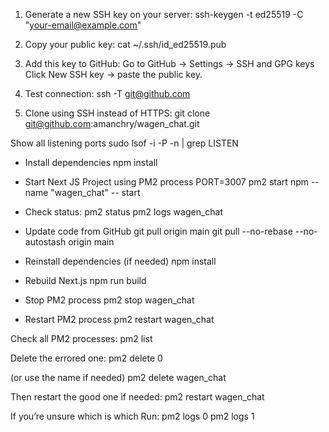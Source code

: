 1. Generate a new SSH key on your server:
ssh-keygen -t ed25519 -C "your-email@example.com"

2. Copy your public key:
cat ~/.ssh/id_ed25519.pub

3. Add this key to GitHub:
Go to GitHub → Settings → SSH and GPG keys
Click New SSH key → paste the public key.

4. Test connection:
ssh -T git@github.com

5. Clone using SSH instead of HTTPS:
git clone git@github.com:amanchry/wagen_chat.git




Show all listening ports
sudo lsof -i -P -n | grep LISTEN



- Install dependencies
npm install


- Start Next JS Project using PM2 process
PORT=3007 pm2 start npm --name "wagen_chat" -- start


- Check status:
pm2 status
pm2 logs wagen_chat







- Update code from GitHub
git pull origin main
git pull --no-rebase --no-autostash origin main
 
- Reinstall dependencies (if needed)
npm install

- Rebuild Next.js
npm run build

- Stop PM2 process
pm2 stop wagen_chat




- Restart PM2 process
pm2 restart wagen_chat





Check all PM2 processes:
pm2 list


Delete the errored one:
pm2 delete 0


(or use the name if needed)
pm2 delete wagen_chat


Then restart the good one if needed:
pm2 restart wagen_chat

If you’re unsure which is which
Run:
pm2 logs 0
pm2 logs 1